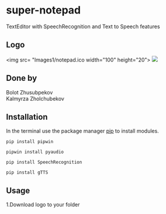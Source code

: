 # super-notepad
TextEditor with SpeechRecognition and Text to Speech features

## Logo
<img src= "Images1/notepad.ico width="100" height="20">
![](Images1/notepad.ico)

## Done by
Bolot Zhusubpekov\
Kalmyrza Zholchubekov

## Installation

In the terminal use the package manager [pip](https://pip.pypa.io/en/stable/) to install modules.

```
pip install pipwin
```
```
pipwin install pyaudio
```
```
pip install SpeechRecognition
```
```
pip install gTTS
```
## Usage

1.Download logo to your folder
